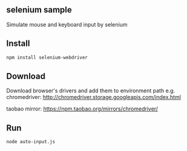 ## selenium sample

Simulate mouse and keyboard input by selenium

## Install

```bash
npm install selenium-webdriver
```

## Download

Download browser's drivers and add them to environment path
e.g. chromedriver: 
http://chromedriver.storage.googleapis.com/index.html 

taobao mirror:
https://npm.taobao.org/mirrors/chromedriver/

## Run

```bash
node auto-input.js
``` 
